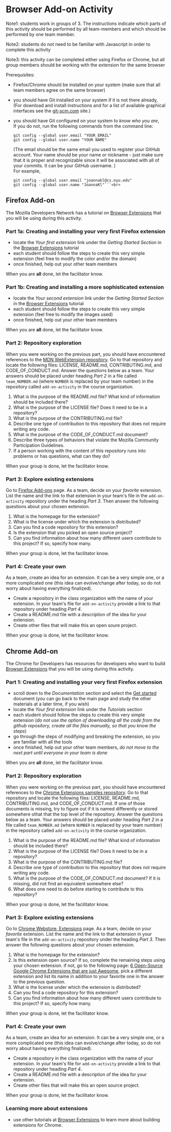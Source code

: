 # Browser Add-on Activity

Note1: students work in groups of 3. The instructions indicate which parts of this activity should be performed
by all team-members and which should be performed by one team member.

Note2: students do not need to be familiar with Javascript in order to complete this activity

Note3: this activity can be completed either using Firefox or Chrome, but all group members should be working with the extension for the same browser


Prerequisites:
- Firefox/Chrome should be installed on your system (make sure that all team members agree on the same browser)
- you should have Git installed on your system if it is not there already, <br>
  (For download and install instructions and for a list of available graphical interfaces
  see the [git-scm.com](https://git-scm.com/downloads) site.)
- you should have Git configured on your system to _know who you are_, <br> 
  If you do not, run the following commands from the command line:<br>

  ```
  git config --global user.email "YOUR_EMAIL"
  git config --global user.name "YOUR NAME"
  ```
  (The email should be the same email you used to register your GitHub account. Your name should be your name or nickname      - just make sure that it is proper and recognizable since it will be associated with all of your commits.  It can be your GitHub username. ) <br>
  For example, <br>

  ```
  git config --global user.email "joannakl@cs.nyu.edu"
  git config --global user.name "JoannaKl"```<br>
  ```
  
## Firefox Add-on


The Mozilla Developers Network has
a tutorial on [Browser Extensions](https://developer.mozilla.org/en-US/docs/Mozilla/Add-ons/WebExtensions) that
you will be using during this activity.

### Part 1a: Creating and installing your very first Firefox extension

- locate the _Your first extension_ link under the _Getting Started Section_ in the
[Browser Extensions](https://developer.mozilla.org/en-US/docs/Mozilla/Add-ons/WebExtensions) tutorial
- each student should follow the steps to create this very simple extension
(feel free to modify the color and/or the domain)  
- once finished, help out your other team members

When you are __all__ done, let the facilitator know.

### Part 1b: Creating and installing a more sophisticated extension

- locate the _Your second extension_ link under the _Getting Started Section_ in the
[Browser Extensions](https://developer.mozilla.org/en-US/docs/Mozilla/Add-ons/WebExtensions) tutorial
- each student should follow the steps to create this very simple extension (feel free to modify the images used)
- once finished, help out your other team members

When you are __all__ done, let the facilitator know.

### Part 2: Repository exploration

When you were working on the previous part, you should have encountered references to the
[MDN WebExtension repository](https://github.com/mdn/webextensions-examples).
Go to that repository and locate the following files: LICENSE, README.md, CONTRIBUTING.md, and CODE_OF_CONDUCT.md.  Answer the questions below as a team. Your answers should be placed under heading
_Part 2_ in a file called
`team_NUMBER.md` (where `NUMBER` is replaced by your team number) in the repository called `add-on-activity` in the
course organization.

1. What is the purpose of the README.md file? What kind of information should be included there?
2. What is the purpose of the LICENSE file? Does it need to be in a repository?
3. What is the purpose of the CONTRIBUTING.md file?
4. Describe one type of contribution to this repository that does not require writing any code.
5. What is the purpose of the CODE_OF_CONDUCT.md document?
6. Describe three types of behaviors that violate the Mozilla Community Participation Guidelines.
7. If a person working with the content of this repository runs into problems or has questions, what can they do?

When your group is done, let the facilitator know.

### Part 3: Explore existing extensions  

Go to [Firefox Add-ons](https://addons.mozilla.org/en-US/firefox/) page. As a team, decide on your _favorite_
extension. List the name and the link to that extension in your team's file in the `add-on-activity` repository
under the heading _Part 3_. Then answer the following questions about your chosen extension.

1. What is the homepage for the extension?
2. What is the license under which the extension is distributed?
3. Can you find a code repository for this extension?
4. Is the extension that you picked an open source project?
5. Can you find information about how many different users contribute to this project? If so, specify how many.

When your group is done, let the facilitator know.

### Part 4: Create your own

As a team, create an idea for an extension. It can be a very simple one, or a more complicated one (this idea can
evolve/change after today, so do not worry about having everything finalized).

- Create a repository in the class organization with the name of your extension. In your team's file for `add-on-activity`
provide a link to that repository under heading _Part 4_.
- Create a README.md file with a description of the idea for your extension.
- Create other files that will make this an open soure project.

When your group is done, let the facilitator know.



## Chrome Add-on


The Chrome for Developers has resources for developers who want to build 
[Browser Extensions](https://developer.chrome.com/docs/extensions/) that
you will be using during this activity.

### Part 1: Creating and installing your very first Firefox extension

- scroll down to the _Documentation_ section and select the [Get started](https://developer.chrome.com/docs/extensions/get-started) document
(you can go back to the main page and study the other materials at a later time, if you wish)
- locate the _Your first extension_ link under the _Tutorials_ section 
- each student should follow the steps to create this very simple extension (_do not use the option of downloading all the code from the github repository, create all the files manually, so that you know the steps_)
- go through the steps of modifying and breaking the extension, so you are familiar with all the tools
- once finished, help out your other team members, _do not move to the next part until everyone in your team is done_

When you are __all__ done, let the facilitator know.


### Part 2: Repository exploration

When you were working on the previous part, you should have encountered references to the
[Chrome Extensions samples repository](https://github.com/GoogleChrome/chrome-extensions-samples/).
Go to that repository and locate the following files: LICENSE, README.md, CONTRIBUTING.md, and CODE_OF_CONDUCT.md.  If one of those documents is missing, try to figure out 
if it is named differently or stored somewhere othat that the top level of the repository. Answer the questions below as a team. Your answers should be placed under heading
_Part 2_ in a file called
`team_NUMBER.md` (where `NUMBER` is replaced by your team number) in the repository called `add-on-activity` in the
course organization.

1. What is the purpose of the README.md file? What kind of information should be included there?
1. What is the purpose of the LICENSE file? Does it need to be in a repository?
1. What is the purpose of the CONTRIBUTING.md file?
1. Describe one type of contribution to this repository that does not require writing any code.
1. What is the purpose of the CODE_OF_CONDUCT.md document? If it is missing, did not find an equivalent somewhere else? 
1. What does one need to do before starting to contribute to this repository?

When your group is done, let the facilitator know.

### Part 3: Explore existing extensions  

Go to [Chrome Webstore, Extensions](https://chromewebstore.google.com/category/extensions) page. As a team, decide on your _favorite_
extension. List the name and the link to that extension in your team's file in the `add-on-activity` repository
under the heading _Part 3_. Then answer the following questions about your chosen extension.

1. What is the homepage for the extension?
1. Is this extension open source? If so, complete the remaining steps using your chosen extension. if not, go to the following page: [6 Open-Source Google Chrome Extensions that are just Awesome](https://www.linkedin.com/pulse/6-open-source-google-chrome-extensions-i-love-viral-vaghela-gdb2f/), pick a different extension and list its name in addition to your favorite one in the answer to the previous question. 
1. What is the license under which the extension is distributed?
1. Can you find a code repository for this extension?
1. Can you find information about how many different users contribute to this project? If so, specify how many.

When your group is done, let the facilitator know.

### Part 4: Create your own

As a team, create an idea for an extension. It can be a very simple one, or a more complicated one (this idea can
evolve/change after today, so do not worry about having everything finalized).

- Create a repository in the class organization with the name of your extension. In your team's file for `add-on-activity`
provide a link to that repository under heading _Part 4_.
- Create a README.md file with a description of the idea for your extension.
- Create other files that will make this an open source project.

When your group is done, let the facilitator know.



### Learning more about extensions

- use other tutorials at [Browser Extensions](https://developer.chrome.com/docs/extensions/) to learn more about building extensions for Chrome.  
